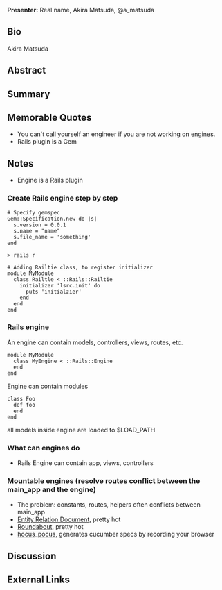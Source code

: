 **Presenter:** Real name, Akira Matsuda, @a_matsuda

## Bio

Akira Matsuda

## Abstract


## Summary

## Memorable Quotes

* You can't call yourself an engineer if you are not working on engines.
* Rails plugin is a Gem

## Notes
* Engine is a Rails plugin

### Create Rails engine step by step

    # Specify gemspec
    Gem::Specification.new do |s|
      s.version = 0.0.1
      s.name = "name"
      s.file_name = 'something'
    end

    > rails r

    # Adding Railtie class, to register initializer
    module MyModule
      class Railtle < ::Rails::Railtie
        initializer 'lsrc.init' do
          puts 'initialzier'
        end
      end
    end

### Rails engine

An engine can contain models, controllers, views, routes, etc.

    module MyModule
      class MyEngine < ::Rails::Engine
      end
    end

Engine can contain modules

    class Foo
      def foo
      end
    end

all models inside engine are loaded to $LOAD_PATH

### What can engines do
* Rails Engine can contain app, views, controllers

### Mountable engines (resolve routes conflict between the main_app and the engine)
* The problem: constants, routes, helpers often conflicts between main_app
* [Entity Relation Document](www.github.com/amatsuda/erb), pretty hot
* [Roundabout](www.github.com/amatsuda/erd), pretty hot
* [hocus_pocus](www.github.com/amatsuda/hocus_pocus), generates cucumber specs by recording your browser

## Discussion

## External Links
